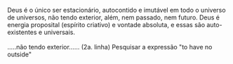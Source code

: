 ﻿Deus é o único ser estacionário, autocontido e imutável em todo o universo de universos, não tendo exterior, além, nem passado, nem futuro. Deus é energia  proposital (espírito criativo) e vontade absoluta, e essas são auto-existentes e universais.<BR><BR>.....não tendo exterior...... (2a. linha)  Pesquisar a expressão "to have no outside"